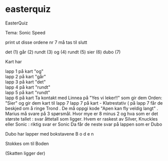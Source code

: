 # easterquiz
EasterQuiz

Tema: Sonic Speed

print ut disse ordene
nr 7 må tas til slutt

det  (1)
går  (2)
rundt  (3)
og (4)
rundt  (5)
sier (6)
dubo  (7)
 
Kart har 
 
lapp 1 på kart "og"   <br>
lapp 2 på kart "går"   <br>
lapp 3 på kart "det"  <br>
lapp 4 på kart "rundt"   <br>
lapp 5 på kart "rundt"   <br>
lapp 6 på kart Ta kontakt med Linnea på "Yes vi leker!!" som gir dem Orden:  "Sier"  og gir dem kart til lapp 7
lapp 7 på kart - Klatrestativ  (  på lapp 7 får de beskjed om å ringe Trond . De må oppgi kode "Apen kan fly veldig langt" . Marius må svare på 3 spørsmål.  Hvor mye er 8 minus 2 og hva som er det største tallet : svar åttetall som ligger.   Hvem er raskest av Silver, Knuckles eller Sonic  : riktig svar er Sonic
Da får de neste svar på lappen som er Dubo

Dubo har lapper  med bokstavene B o d e n 

Stokkes om til Boden

(Skatten ligger der)



